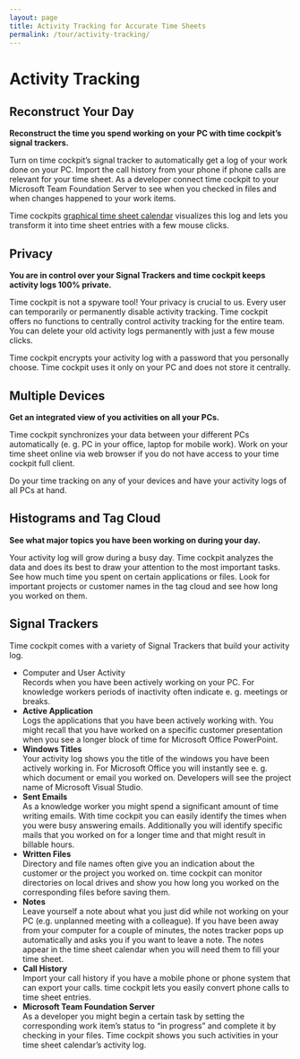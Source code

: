 ```yaml
---
layout: page
title: Activity Tracking for Accurate Time Sheets
permalink: /tour/activity-tracking/
---
```


<h1>Activity Tracking
		</h1><div class="tour">
  <div class="row">
    <div class="col-sm-12 col-md-6">
      <h2>Reconstruct Your Day
				</h2>
      <p>
        <strong>Reconstruct the time you spend working on your PC with time cockpit’s signal trackers.</strong>
      </p>
      <p>Turn on time cockpit’s signal tracker to automatically get a log of your work done on your PC. Import the call history from your phone if phone calls are relevant for your time sheet. As a developer connect time cockpit to your Microsoft Team Foundation Server to see when you checked in files and when changes happened to your work items.
				</p>
      <p>Time cockpits <a href="{{site.baseurl}}/tour/graphical-calendar/">graphical time sheet calendar</a> visualizes this log and lets you transform it into time sheet entries with a few mouse clicks.
				</p>
    </div>
    <div class="col-sm-12 col-md-6">
      <function name="Composite.Media.ImageGallery.Slimbox2">
        <param name="MediaImage" value="MediaArchive:1bbae7a2-b766-4c6c-a3a4-5bdeb8d7cf2c" />
        <param name="GroupName" value=" page" />
      </function>
    </div>
  </div>
  <div class="row">
    <div class="col-sm-12 col-md-6">
      <h2>Privacy
				</h2>
      <p>
        <strong>You are in control over your Signal Trackers and time cockpit keeps activity logs 100% private.</strong>
      </p>
      <p>Time cockpit is not a spyware tool! Your privacy is crucial to us. Every user can temporarily or permanently disable activity tracking. Time cockpit offers no functions to centrally control activity tracking for the entire team. You can delete your old activity logs permanently with just a few mouse clicks.
				</p>
      <p>Time cockpit encrypts your activity log with a password that you personally choose. Time cockpit uses it only on your PC and does not store it centrally.
				</p>
    </div>
    <div class="col-sm-12 col-md-6">
      <function name="Composite.Media.ImageGallery.Slimbox2">
        <param name="MediaImage" value="MediaArchive:969ca3ba-0b4e-4405-90b3-cf804d2454a9" />
        <param name="GroupName" value=" page" />
      </function>
    </div>
  </div>
  <div class="row">
    <div class="col-sm-12 col-md-6">
      <h2>Multiple Devices
				</h2>
      <p>
        <strong>Get an integrated view of you activities on all your PCs.</strong>
      </p>
      <p>Time cockpit synchronizes your data between your different PCs automatically (e. g. PC in your office, laptop for mobile work). Work on your time sheet online via web browser if you do not have access to your time cockpit full client.
				</p>
      <p>Do your time tracking on any of your devices and have your activity logs of all PCs at hand.
				</p>
    </div>
    <div class="col-sm-12 col-md-6"></div>
  </div>
  <div class="row">
    <div class="col-sm-12 col-md-6">
      <h2>Histograms and Tag Cloud
				</h2>
      <p>
        <strong>See what major topics you have been working on during your day.</strong>
      </p>
      <p>Your activity log will grow during a busy day. Time cockpit analyzes the data and does its best to draw your attention to the most important tasks. See how much time you spent on certain applications or files. Look for important projects or customer names in the tag cloud and see how long you worked on them.
				</p>
    </div>
    <div class="col-sm-12 col-md-6">
      <function name="Composite.Media.ImageGallery.Slimbox2">
        <param name="MediaImage" value="MediaArchive:89b7c8a0-3237-43cf-a2e5-023823c117c0" />
        <param name="GroupName" value=" page" />
      </function>
    </div>
  </div>
  <div class="row">
    <div class="col-sm-12">
      <h2>Signal Trackers
				</h2>
      <p>Time cockpit comes with a variety of Signal Trackers that build your activity log.
				</p>
      <ul class="checkList">
        <li>Com<span data-mce-type="bookmark" id="mce_1_start" data-mce-style="overflow:hidden;line-height:0px" style="overflow:hidden;line-height:0px"></span>puter and User Activity <br /> Records when you have been actively working on your PC. For knowledge workers periods of inactivity often indicate e. g. meetings or breaks.
					</li>
        <li>
          <strong>Active Application</strong>
          <br /> Logs the applications that you have been actively working with. You might recall that you have worked on a specific customer presentation when you see a longer block of time for Microsoft Office PowerPoint.
					</li>
        <li>
          <strong>Windows Titles</strong>
          <br /> Your activity log shows you the title of the windows you have been actively working in. For Microsoft Office you will instantly see e. g. which document or email you worked on. Developers will see the project name of Microsoft Visual Studio.
					</li>
        <li>
          <strong>Sent Emails</strong>
          <br /> As a knowledge worker you might spend a significant amount of time writing emails. With time cockpit you can easily identify the times when you were busy answering emails. Additionally you will identify specific mails that you worked on for a longer time and that might result in billable hours.
					</li>
        <li>
          <strong>Written Files</strong>
          <br /> Directory and file names often give you an indication about the customer or the project you worked on. time cockpit can monitor directories on local drives and show you how long you worked on the corresponding files before saving them.
					</li>
        <li>
          <strong>Notes</strong>
          <br /> Leave yourself a note about what you just did while not working on your PC (e.g. unplanned meeting with a colleague). If you have been away from your computer for a couple of minutes, the notes tracker pops up automatically and asks you if you want to leave a note. The notes appear in the time sheet calendar when you will need them to fill your time sheet.
					</li>
        <li>
          <strong>Call History</strong>
          <br /> Import your call history if you have a mobile phone or phone system that can export your calls. time cockpit lets you easily convert phone calls to time sheet entries.
					</li>
        <li>
          <strong>Microsoft Team Foundation Server</strong>
          <br /> As a developer you might begin a certain task by setting the corresponding work item’s status to “in progress” and complete it by checking in your files. Time cockpit shows you such activities in your time sheet calendar’s activity log.<span data-mce-type="bookmark" id="mce_1_end" data-mce-style="overflow:hidden;line-height:0px" style="overflow:hidden;line-height:0px"></span></li>
      </ul>
    </div>
  </div>
</div>
